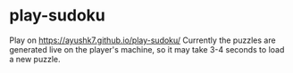 # play-sudoku
Play on https://ayushk7.github.io/play-sudoku/
Currently the puzzles are generated live on the player's machine, so it may take 3-4 seconds to load a new puzzle.
